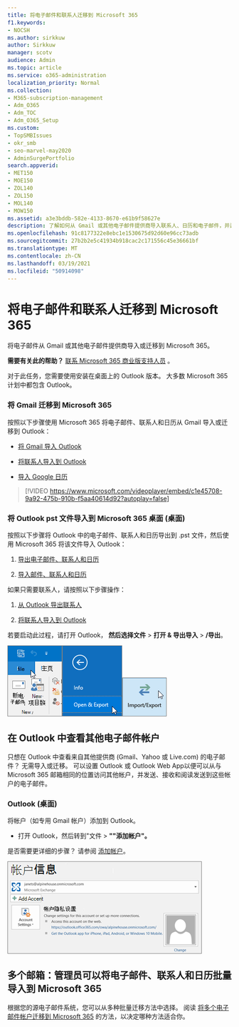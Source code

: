```yaml
---
title: 将电子邮件和联系人迁移到 Microsoft 365
f1.keywords:
- NOCSH
ms.author: sirkkuw
author: Sirkkuw
manager: scotv
audience: Admin
ms.topic: article
ms.service: o365-administration
localization_priority: Normal
ms.collection:
- M365-subscription-management
- Adm_O365
- Adm_TOC
- Adm_O365_Setup
ms.custom:
- TopSMBIssues
- okr_smb
- seo-marvel-may2020
- AdminSurgePortfolio
search.appverid:
- MET150
- MOE150
- ZOL140
- ZOL150
- MOL140
- MOW150
ms.assetid: a3e3bddb-582e-4133-8670-e61b9f58627e
description: 了解如何从 Gmail 或其他电子邮件提供商导入联系人、日历和电子邮件，并迁移到 Microsoft 365。
ms.openlocfilehash: 91c8177322e8ebc1e1530675d92d60e96cc73adb
ms.sourcegitcommit: 27b2b2e5c41934b918cac2c171556c45e36661bf
ms.translationtype: MT
ms.contentlocale: zh-CN
ms.lasthandoff: 03/19/2021
ms.locfileid: "50914098"
---
```

# <a name="migrate-email-and-contacts-to-microsoft-365"></a>将电子邮件和联系人迁移到 Microsoft 365

将电子邮件从 Gmail 或其他电子邮件提供商导入或迁移到 Microsoft 365。
  
 **需要有关此的帮助？**  [联系 Microsoft 365 商业版支持人员](../contact-support-for-business-products.md) 。 
  
对于此任务，您需要使用安装在桌面上的 Outlook 版本。 大多数 Microsoft 365 计划中[](https://go.microsoft.com/fwlink/p/?LinkId=723731)都包含 Outlook。
  
### <a name="migrate-gmail-to-microsoft-365"></a>将 Gmail 迁移到 Microsoft 365

按照以下步骤使用 Microsoft 365 将电子邮件、联系人和日历从 Gmail 导入或迁移到 Outlook：
  
- [将 Gmail 导入 Outlook](https://support.microsoft.com/office/20fdb8f2-fed8-4b14-baf0-bf04b9c44bf7)
    
- [将联系人导入到 Outlook](https://support.microsoft.com/office/bb796340-b58a-46c1-90c7-b549b8f3c5f8)
    
- [导入 Google 日历](https://support.microsoft.com/office/098ed60c-936b-41fb-83d6-7e3786437330)
    
> [!VIDEO https://www.microsoft.com/videoplayer/embed/c1e45708-9a92-475b-910b-f5aa40614d92?autoplay=false]
  
### <a name="import-outlook-pst-files-to-microsoft-365-desktop"></a>将 Outlook pst 文件导入到 Microsoft 365 桌面 (桌面) 

按照以下步骤将 Outlook 中的电子邮件、联系人和日历导出到 .pst 文件，然后使用 Microsoft 365 将该文件导入 Outlook：
  
1. [导出电子邮件、联系人和日历](https://support.microsoft.com/office/14252b52-3075-4e9b-be4e-ff9ef1068f91)
    
2. [导入邮件、联系人和日历](https://support.microsoft.com/office/431a8e9a-f99f-4d5f-ae48-ded54b3440ac)
    
如果只需要联系人，请按照以下步骤操作：
  
1. [从 Outlook 导出联系人](https://support.microsoft.com/office/10f09abd-643c-4495-bb80-543714eca73f)
    
2. [将联系人导入到 Outlook](https://support.microsoft.com/office/bb796340-b58a-46c1-90c7-b549b8f3c5f8)
    
若要启动此过程，请打开 Outlook， **然后选择文件** \> **打开 &amp; 导出导入** \> **/导出**。
  
![Outlook 2016 中的"文件"菜单](../../media/2f1c39a5-177e-4052-9dd8-90c0d140be2c.png)![&amp;Outlook 2016 中的"打开导出"命令](../../media/eecab6df-c372-45b1-8a8a-2f6d7af0dd68.png)![Outlook 2016 中的"导入/导出"按钮](../../media/ed90ae47-20db-4be1-b0c0-826008432c6e.png)
  
## <a name="see-other-email-accounts-in-outlook"></a>在 Outlook 中查看其他电子邮件帐户

只想在 Outlook 中查看来自其他提供商 (Gmail、Yahoo 或 Live.com) 的电子邮件？ 无需导入或迁移。 可以设置 Outlook 或 Outlook Web App以便可以从与 Microsoft 365 邮箱相同的位置访问其他帐户，并发送、接收和阅读发送到这些帐户的电子邮件。
  
### <a name="outlook-desktop"></a>Outlook (桌面) 

将帐户（如专用 Gmail 帐户）添加到 Outlook。
  
- 打开 Outlook，然后转到"文件 \> **""添加帐户"。**
    
是否需要更详细的步骤？ 请参阅 [添加帐户](https://support.microsoft.com/office/6e27792a-9267-4aa4-8bb6-c84ef146101b)。
  
[![在 backstage 视图中显示 Outlook 帐户信息页面的屏幕截图。](../../media/6a7fa106-1077-4351-9fe2-8eb00918b40a.png)](https://support.microsoft.com/office/6e27792a-9267-4aa4-8bb6-c84ef146101b)
  
## <a name="multiple-mailboxes-admins-can-bulk-import-email-contacts-and-calendars-to-microsoft-365"></a>多个邮箱：管理员可以将电子邮件、联系人和日历批量导入到 Microsoft 365

根据您的源电子邮件系统，您可以从多种批量迁移方法中选择。 阅读 [将多个电子邮件帐户迁移到 Microsoft 365](/Exchange/mailbox-migration/mailbox-migration) 的方法，以决定哪种方法适合你。